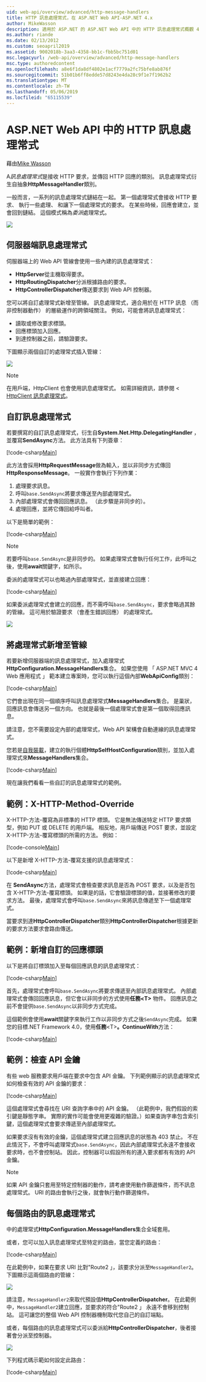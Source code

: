 ```yaml
---
uid: web-api/overview/advanced/http-message-handlers
title: HTTP 訊息處理常式，在 ASP.NET Web API-ASP.NET 4.x
author: MikeWasson
description: 適用於 ASP.NET 的 ASP.NET Web API 中的 HTTP 訊息處理常式概觀 4.x
ms.author: riande
ms.date: 02/13/2012
ms.custom: seoapril2019
ms.assetid: 9002018b-3aa3-4358-bb1c-fbb5bc751d01
msc.legacyurl: /web-api/overview/advanced/http-message-handlers
msc.type: authoredcontent
ms.openlocfilehash: a8e6f1da8df4802e1acf7779a2fc75bfe8ab876f
ms.sourcegitcommit: 51b01b6ff8edde57d8243e4da28c9f1e7f1962b2
ms.translationtype: MT
ms.contentlocale: zh-TW
ms.lasthandoff: 05/06/2019
ms.locfileid: "65115539"
---
```

# <a name="http-message-handlers-in-aspnet-web-api"></a>ASP.NET Web API 中的 HTTP 訊息處理常式

藉由[Mike Wasson](https://github.com/MikeWasson)

A*訊息處理常式*是接收 HTTP 要求，並傳回 HTTP 回應的類別。 訊息處理常式衍生自抽象**HttpMessageHandler**類別。

一般而言，一系列的訊息處理常式鏈結在一起。 第一個處理常式會接收 HTTP 要求、 執行一些處理、 和讓下一個處理常式的要求。 在某些時候，回應會建立，並會回到鏈結。 這個模式稱為*委派*處理常式。

![](http-message-handlers/_static/image1.png)

## <a name="server-side-message-handlers"></a>伺服器端訊息處理常式

伺服器端上的 Web API 管線會使用一些內建的訊息處理常式：

- **HttpServer**從主機取得要求。
- **HttpRoutingDispatcher**分派根據路由的要求。
- **HttpControllerDispatcher**傳送要求到 Web API 控制器。

您可以將自訂處理常式新增至管線。 訊息處理常式，適合用於在 HTTP 訊息 （而非控制器動作） 的層級運作的跨領域關注。 例如，可能會將訊息處理常式：

- 讀取或修改要求標頭。
- 回應標頭加入回應。
- 到達控制器之前，請驗證要求。

下圖顯示兩個自訂的處理常式插入管線：

![](http-message-handlers/_static/image2.png)

> [!NOTE]
> 在用戶端，HttpClient 也會使用訊息處理常式。 如需詳細資訊，請參閱 < [HttpClient 訊息處理常式](httpclient-message-handlers.md)。

## <a name="custom-message-handlers"></a>自訂訊息處理常式

若要撰寫的自訂訊息處理常式，衍生自**System.Net.Http.DelegatingHandler** ，並覆寫**SendAsync**方法。 此方法具有下列簽章：

[!code-csharp[Main](http-message-handlers/samples/sample1.cs)]

此方法會採用**HttpRequestMessage**做為輸入，並以非同步方式傳回**HttpResponseMessage**。 一般實作會執行下列作業：

1. 處理要求訊息。
2. 呼叫`base.SendAsync`將要求傳送至內部處理常式。
3. 內部處理常式會傳回回應訊息。 （此步驟是非同步的）。
4. 處理回應，並將它傳回給呼叫者。

以下是簡單的範例：

[!code-csharp[Main](http-message-handlers/samples/sample2.cs)]

> [!NOTE]
> 若要呼叫`base.SendAsync`是非同步的。 如果處理常式會執行任何工作，此呼叫之後，使用**await**關鍵字，如所示。

委派的處理常式可以也略過內部處理常式，並直接建立回應：

[!code-csharp[Main](http-message-handlers/samples/sample3.cs)]

如果委派處理常式會建立的回應，而不需呼叫`base.SendAsync`，要求會略過其餘的管線。 這可用於驗證要求 （會產生錯誤回應） 的處理常式。

![](http-message-handlers/_static/image3.png)

## <a name="adding-a-handler-to-the-pipeline"></a>將處理常式新增至管線

若要新增伺服器端的訊息處理常式，加入處理常式**HttpConfiguration.MessageHandlers**集合。 如果您使用 「 ASP.NET MVC 4 Web 應用程式 」 範本建立專案時，您可以執行這個內部**WebApiConfig**類別：

[!code-csharp[Main](http-message-handlers/samples/sample4.cs)]

它們會出現在同一個順序呼叫訊息處理常式**MessageHandlers**集合。 是巢狀，回應訊息會傳送另一個方向。 也就是最後一個處理常式會是第一個取得回應訊息。

請注意，您不需要設定內部的處理常式，Web API 架構會自動連線的訊息處理常式。

您若是[自我裝載](../older-versions/self-host-a-web-api.md)，建立的執行個體**HttpSelfHostConfiguration**類別，並加入處理常式來**MessageHandlers**集合。

[!code-csharp[Main](http-message-handlers/samples/sample5.cs)]

現在讓我們看看一些自訂的訊息處理常式的範例。

## <a name="example-x-http-method-override"></a>範例：X-HTTP-Method-Override

X-HTTP-方法-覆寫為非標準的 HTTP 標頭。 它是無法傳送特定 HTTP 要求類型，例如 PUT 或 DELETE 的用戶端。 相反地，用戶端傳送 POST 要求，並設定 X-HTTP-方法-覆寫標頭的所需的方法。 例如：

[!code-console[Main](http-message-handlers/samples/sample6.cmd)]

以下是新增 X-HTTP-方法-覆寫支援的訊息處理常式：

[!code-csharp[Main](http-message-handlers/samples/sample7.cs)]

在  **SendAsync**方法，處理常式會檢查要求訊息是否為 POST 要求，以及是否包含 X-HTTP-方法-覆寫標頭。 如果是的話，它會驗證標頭的值，並接著修改的要求方法。 最後，處理常式會呼叫`base.SendAsync`來將訊息傳遞至下一個處理常式。

當要求到達**HttpControllerDispatcher**類別**HttpControllerDispatcher**根據更新的要求方法要求會路由傳送。

## <a name="example-adding-a-custom-response-header"></a>範例：新增自訂的回應標頭

以下是將自訂標頭加入至每個回應訊息的訊息處理常式：

[!code-csharp[Main](http-message-handlers/samples/sample8.cs)]

首先，處理常式會呼叫`base.SendAsync`將要求傳遞至內部訊息處理常式。 內部處理常式會傳回回應訊息，但它會以非同步的方式使用**任務&lt;T&gt;** 物件。 回應訊息之前不會提供`base.SendAsync`以非同步方式完成。

這個範例會使用**await**關鍵字來執行工作以非同步方式之後`SendAsync`完成。 如果您的目標.NET Framework 4.0，使用**任務**&lt;T&gt;**。ContinueWith**方法：

[!code-csharp[Main](http-message-handlers/samples/sample9.cs)]

## <a name="example-checking-for-an-api-key"></a>範例：檢查 API 金鑰

有些 web 服務要求用戶端在要求中包含 API 金鑰。 下列範例顯示的訊息處理常式如何檢查有效的 API 金鑰的要求：

[!code-csharp[Main](http-message-handlers/samples/sample10.cs)]

這個處理常式會尋找在 URI 查詢字串中的 API 金鑰。 （此範例中，我們假設的索引鍵是靜態字串。 實際的實作可能會使用更複雜的驗證。）如果查詢字串包含索引鍵，這個處理常式會要求傳遞至內部處理常式。

如果要求沒有有效的金鑰，這個處理常式建立回應訊息的狀態為 403 禁止。 不在此情況下，不會呼叫處理常式`base.SendAsync`，因此內部處理常式永遠不會接收要求時，也不會控制站。 因此，控制器可以假設所有的連入要求都有有效的 API 金鑰。

> [!NOTE]
> 如果 API 金鑰只套用至特定控制器的動作，請考慮使用動作篩選條件，而不訊息處理常式。 URI 的路由會執行之後，就會執行動作篩選條件。

## <a name="per-route-message-handlers"></a>每個路由的訊息處理常式

中的處理常式**HttpConfiguration.MessageHandlers**集合全域套用。

或者，您可以加入訊息處理常式至特定的路由，當您定義的路由：

[!code-csharp[Main](http-message-handlers/samples/sample11.cs?highlight=16)]

在此範例中，如果在要求 URI 比對"Route2 」，該要求分派至`MessageHandler2`。 下圖顯示這兩個路由的管線：

![](http-message-handlers/_static/image4.png)

請注意，`MessageHandler2`來取代預設值**HttpControllerDispatcher**。 在此範例中，`MessageHandler2`建立回應，並要求的符合"Route2 」 永遠不會移到控制站。 這可讓您的整個 Web API 控制器機制取代您自己的自訂端點。

或者，每個路由的訊息處理常式可以委派給**HttpControllerDispatcher**，後者接著會分派至控制器。

![](http-message-handlers/_static/image5.png)

下列程式碼示範如何設定此路由：

[!code-csharp[Main](http-message-handlers/samples/sample12.cs)]
